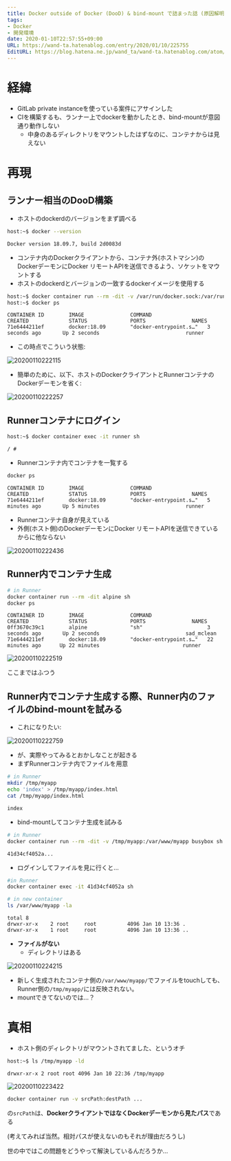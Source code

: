 ```yaml
---
title: Docker outside of Docker (DooD) & bind-mount で詰まった話 (原因解明済、未解決)
tags:
- Docker
- 開発環境
date: 2020-01-10T22:57:55+09:00
URL: https://wand-ta.hatenablog.com/entry/2020/01/10/225755
EditURL: https://blog.hatena.ne.jp/wand_ta/wand-ta.hatenablog.com/atom/entry/26006613495909059
---
```




# 経緯 #

- GitLab private instanceを使っている案件にアサインした
- CIを構築するも、ランナー上でdockerを動かしたとき、bind-mountが意図通り動作しない
    - 中身のあるディレクトリをマウントしたはずなのに、コンテナからは見えない


# 再現

## ランナー相当のDooD構築

- ホストのdockerdのバージョンをまず調べる

```sh
host:~$ docker --version
```

```
Docker version 18.09.7, build 2d0083d
```

- コンテナ内のDockerクライアントから、コンテナ外(ホストマシン)のDockerデーモンにDocker リモートAPIを送信できるよう、ソケットをマウントする
- ホストのdockerdとバージョンの一致するdockerイメージを使用する


```sh
host:~$ docker container run --rm -dit -v /var/run/docker.sock:/var/run/docker.sock --name runner docker:18.09
host:~$ docker ps
```

```
CONTAINER ID        IMAGE               COMMAND                  CREATED             STATUS              PORTS               NAMES
71e6444211ef        docker:18.09        "docker-entrypoint.s…"   3 seconds ago       Up 2 seconds                            runner
```


- この時点でこういう状態:

![20200110222115](../../../imgs/20200110222115.png)

- 簡単のために、以下、ホストのDockerクライアントとRunnerコンテナのDockerデーモンを省く:

![20200110222257](../../../imgs/20200110222257.png)

## Runnerコンテナにログイン


```sh
host:~$ docker container exec -it runner sh
```

```
/ #
```

- Runnerコンテナ内でコンテナを一覧する

```sh
docker ps
```


```
CONTAINER ID        IMAGE               COMMAND                  CREATED             STATUS              PORTS               NAMES
71e6444211ef        docker:18.09        "docker-entrypoint.s…"   5 minutes ago       Up 5 minutes                            runner
```

- Runnerコンテナ自身が見えている
- 外側(ホスト側)のDockerデーモンにDocker リモートAPIを送信できているからに他ならない

![20200110222436](../../../imgs/20200110222436.png)


## Runner内でコンテナ生成

```sh
# in Runner
docker container run --rm -dit alpine sh
docker ps
```

```
CONTAINER ID        IMAGE               COMMAND                  CREATED             STATUS              PORTS               NAMES
0ff3670c39c1        alpine              "sh"                     3 seconds ago       Up 2 seconds                            sad_mclean
71e6444211ef        docker:18.09        "docker-entrypoint.s…"   22 minutes ago      Up 22 minutes                           runner
```

![20200110222519](../../../imgs/20200110222519.png)


 ここまではふつう

## Runner内でコンテナ生成する際、Runner内のファイルのbind-mountを試みる

- これになりたい:


![20200110222759](../../../imgs/20200110222759.png)


- が、実際やってみるとおかしなことが起きる
- まずRunnerコンテナ内でファイルを用意

```sh
# in Runner
mkdir /tmp/myapp
echo 'index' > /tmp/myapp/index.html
cat /tmp/myapp/index.html
```

```
index
```

- bind-mountしてコンテナ生成を試みる

```sh
# in Runner
docker container run --rm -dit -v /tmp/myapp:/var/www/myapp busybox sh
```

```
41d34cf4052a...
```

- ログインしてファイルを見に行くと…

```sh
#in Runner
docker container exec -it 41d34cf4052a sh

# in new container
ls /var/www/myapp -la
```

```
total 8
drwxr-xr-x    2 root     root          4096 Jan 10 13:36 .
drwxr-xr-x    1 root     root          4096 Jan 10 13:36 ..
```

- **ファイルがない**
    - ディレクトリはある

![20200110224215](../../../imgs/20200110224215.png)

- 新しく生成されたコンテナ側の`/var/www/myapp/`でファイルをtouchしても、Runner側の`/tmp/myapp/`には反映されない。
- mountできてないのでは…？


# 真相

- ホスト側のディレクトリがマウントされてました、というオチ
```sh
host:~$ ls /tmp/myapp -ld
```

```
drwxr-xr-x 2 root root 4096 Jan 10 22:36 /tmp/myapp
```

![20200110223422](../../../imgs/20200110223422.png)

```sh
docker container run -v srcPath:destPath ...
```

の`srcPath`は、**DockerクライアントではなくDockerデーモンから見たパス**である

(考えてみれば当然。相対パスが使えないのもそれが理由だろうし)



世の中ではこの問題をどうやって解決しているんだろうか…
